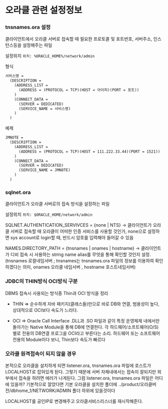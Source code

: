 # 오라클 관련 설정정보

### tnsnames.ora 설정

클라이언트에서 오라클 서버로 접속할 때 필요한 프로토콜 및 포트번호, 서버주소, 인스턴스등을 설정해주는 파일

설정위치
```위치: %ORACLE_HOME%/network/admin```

형식
```tex
서비스명 =
  (DESCRIPTION =
    (ADDRESS_LIST =
      (ADDRESS = (PROTOCOL = TCP)(HOST = 아이피)(PORT = 포트))
    )
    (CONNECT_DATA =
      (SERVER = DEDICATED)
      (SERVICE_NAME = 서비스명)
    )
  )
```

예제
```tex
JMNOTE =
  (DESCRIPTION =
    (ADDRESS_LIST =
      (ADDRESS = (PROTOCOL = TCP)(HOST = 111.222.33.44)(PORT = 1521))
    )
    (CONNECT_DATA =
      (SERVER = DEDICATED)
      (SERVICE_NAME = JMNOTE)
    )
  )
```

### sqlnet.ora

클라이언트가 오라클 서버로의 접속 방식을 설정하는 파일

설정위치
```위치: $ORACLE_HOME/network/admin```

SQLNET.AUTHENTICATION_SERVIVCES = {none | NTS}
->  클라이언트가 오라클 서버로 접속할 때 오라클이 어떠한 인증 서비스를 사용할 것인가, none으로 설정하면 sys account로 login할 때, 반드시 암호를 입력해야 들어갈 수 있음


NAMES.DIRECTORY_PATH = {tnsnames | onames | hostname}
->  클라이언트가 디비 접속 시 사용하는 string name alias를 무엇을 통해 확인할 것인지 설정.(tnsnames 로컬네임서버 ; tnsnames는 tnsnames.ora 파일의 정보를 이용하여 확인하겠다는 의미, onames 오라클 네임서버 , hostname 호스트네임서버)


### JDBC의 THIN방식 OCI방식 구분

DBMS 접속시 사용되는 방식중 Thin과 OCI 방식을 정리

* THIN  => 순수하게 자바 패키지(클래스들)만으로 바로 DB와 연결,
범용성이 높다, 상대적으로 OCI보다 속도가 느리다.

* OCI   => Oracle Call Interface
.DLL과 .SO 파일과 같이 특정 운영체제 내에서만 돌아가는 Native Module을 통해 DB에 연결한다.
각 하드웨어/소프트웨어(O/S) 별로 전용의 DB연결 프로그을 OCI라고 부른다는 소리.
하드웨어 또는 소프트웨어 전용의 Module이다 보니, Thin보다 속도가 빠르다

### 오라클 원격접속이 되지 않을 경우

본적으로 오라클을 설치하게 되면 listener.ora, tnsnames.ora 파일에 호스트가 LOCALHOST로 잡혀있게 된다. 그렇기 때문에
서버 자체내에서는 접속이 잘되지만 외부에서 접속을 하려면 에러가 나게된다.
그럼 listener.ora, tnsnames.ora 파일은 어디에 있을까?
기본적으로 깔았다면 기본 오라클을 설치한 폴더에 ../product/오라클버전/dbhome_1/NETWORK/ADMIN 폴더 하위에 있을것이다

LOCALHOST를 공인IP로 변경해주고 오라클서비스리스너를 재시작해준다.







